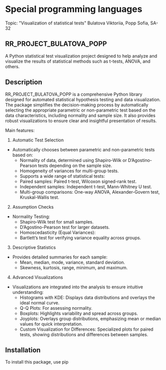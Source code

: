 # Special programming languages

Topic: "Visualization of statistical tests"
Bulatova Viktoriia, Popp Sofia, SA-32

## RR_PROJECT_BULATOVA_POPP

A Python statistical test visualization project designed to help analyze and visualize the results of statistical methods such as t-tests, ANOVA, and others.

## Description

RR_PROJECT_BULATOVA_POPP is a comprehensive Python library designed for automated statistical hypothesis testing and data visualization. The package simplifies the decision-making process by automatically selecting the appropriate parametric or non-parametric test based on the data characteristics, including normality and sample size. It also provides robust visualizations to ensure clear and insightful presentation of results.

Main features:
1. Automatic Test Selection
- Automatically chooses between parametric and non-parametric tests based on:
    - Normality of data, determined using Shapiro-Wilk or D’Agostino-Pearson tests depending on the sample size.
    - Homogeneity of variances for multi-group tests.
    - Supports a wide range of statistical tests:
    - Paired samples: Paired t-test, Wilcoxon signed-rank test.
    - Independent samples: Independent t-test, Mann-Whitney U test.
    - Multi-group comparisons: One-way ANOVA, Alexander-Govern test, Kruskal-Wallis test.
2. Assumption Checks
- Normality Testing:
    - Shapiro-Wilk test for small samples.
    - D’Agostino-Pearson test for larger datasets.
    - Homoscedasticity (Equal Variances):
    - Bartlett’s test for verifying variance equality across groups.
3. Descriptive Statistics
- Provides detailed summaries for each sample:
    - Mean, median, mode, variance, standard deviation.
    - Skewness, kurtosis, range, minimum, and maximum.
4. Advanced Visualizations
- Visualizations are integrated into the analysis to ensure intuitive understanding:
    - Histograms with KDE: Displays data distributions and overlays the ideal normal curve.
    - Q-Q Plots: For assessing normality.
    - Boxplots: Highlights variability and spread across groups.
    - Joyplots: Overlays group distributions, emphasizing mean or median values for quick interpretation.
    - Custom Visualization for Differences: Specialized plots for paired tests, showing distributions and differences between samples.

## Installation

To install this package, use pip